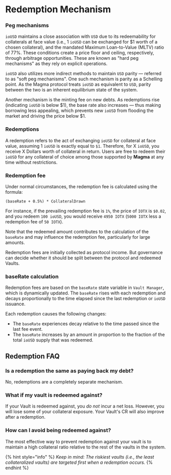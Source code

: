 # Redemption Mechanism

### Peg mechanisms

`ioUSD` maintains a close association with `USD` due to its redeemability for collaterals at face value (i.e., 1 `ioUSD` can be exchanged for $1 worth of a chosen collateral), and the mandated Maximum Loan-to-Value (MLTV) ratio of 77%. These conditions create a price floor and ceiling, respectively, through arbitrage opportunities. These are known as "hard peg mechanisms" as they rely on explicit operations.

`ioUSD` also utilizes more indirect methods to maintain `USD` parity — referred to as "soft peg mechanisms". One such mechanism is parity as a Schelling point. As the Magma protocol treats `ioUSD` as equivalent to `USD`, parity between the two is an inherent equilibrium state of the system.&#x20;

Another mechanism is the minting fee on new debts. As redemptions rise (indicating `ioUSD` is below $1), the base rate also increases — thus making borrowing less appealing, which prevents new `ioUSD` from flooding the market and driving the price below $1.

### Redemptions

A redemption refers to the act of exchanging `ioUSD` for collateral at face value, assuming 1 `ioUSD` is exactly equal to `$1`. Therefore, for X `ioUSD`, you receive X Dollars worth of collateral in return. Users are free to redeem their `ioUSD` for any collateral of choice among those supported by **Magma** at any time without restrictions.&#x20;

### Redemption fee&#x20;

Under normal circumstances, the redemption fee is calculated using the formula:

`(baseRate + 0.5%) * CollateralDrawn`

For instance, if the prevailing redemption fee is `1%`, the price of `IOTX` is `$0.02`, and you redeem `100 ioUSD`, you would receive `4950 IOTX` (`5000 IOTX` less a redemption fee of `50 IOTX`).

Note that the redeemed amount contributes to the calculation of the `baseRate` and may influence the redemption fee, particularly for large amounts.

Redemption fees are initially collected as protocol income. But governance can decide whether it should be split between the protocol and redeemed Vaults.&#x20;

### **baseRate calculation**

Redemption fees are based on the `baseRate` state variable in `Vault Manager`, which is dynamically updated. The `baseRate` rises with each redemption and decays proportionally to the time elapsed since the last redemption or `ioUSD` issuance.

Each redemption causes the following changes:

* The `baseRate` experiences decay relative to the time passed since the last fee event.
* The `baseRate` increases by an amount in proportion to the fraction of the total `ioUSD` supply that was redeemed.

## Redemption FAQ

### Is a redemption the same as paying back my debt?&#x20;

No, redemptions are a completely separate mechanism.&#x20;

### What if my vault is redeemed against?&#x20;

If your Vault is redeemed against, you _do not_ incur a net loss. However, you will lose some of your collateral exposure. Your Vault's CR will also improve after a redemption.&#x20;

### How can I avoid being redeemed against?&#x20;

The most effective way to prevent redemption against your vault is to maintain a high collateral ratio relative to the rest of the vaults in the system.&#x20;

{% hint style="info" %}
_Keep in mind: The riskiest vaults (i.e., the least collateralized vaults) are targeted first when a redemption occurs._
{% endhint %}
